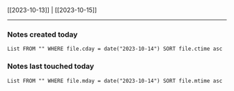 [[2023-10-13]] | [[2023-10-15]]




---
### Notes created today
```dataview
List FROM "" WHERE file.cday = date("2023-10-14") SORT file.ctime asc
```

### Notes last touched today
```dataview
List FROM "" WHERE file.mday = date("2023-10-14") SORT file.mtime asc
```